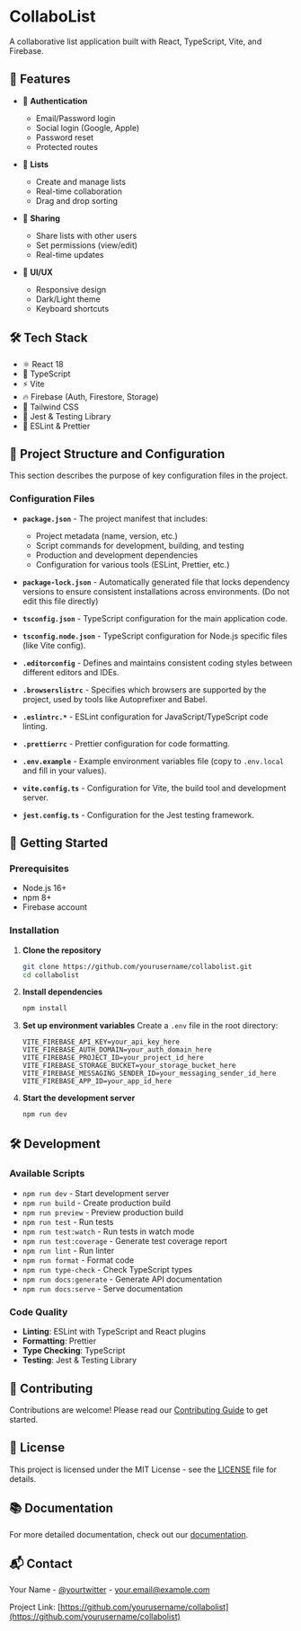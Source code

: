 # CollaboList

A collaborative list application built with React, TypeScript, Vite, and Firebase.

## 🚀 Features

- 🔐 **Authentication**
  - Email/Password login
  - Social login (Google, Apple)
  - Password reset
  - Protected routes

- 📝 **Lists**
  - Create and manage lists
  - Real-time collaboration
  - Drag and drop sorting

- 👥 **Sharing**
  - Share lists with other users
  - Set permissions (view/edit)
  - Real-time updates

- 🎨 **UI/UX**
  - Responsive design
  - Dark/Light theme
  - Keyboard shortcuts

## 🛠️ Tech Stack

- ⚛️ React 18
- 🔷 TypeScript
- ⚡ Vite
- 🔥 Firebase (Auth, Firestore, Storage)
- 🎨 Tailwind CSS
- 🧪 Jest & Testing Library
- 🚀 ESLint & Prettier

## 📁 Project Structure and Configuration

This section describes the purpose of key configuration files in the project.

### Configuration Files

- **`package.json`** - The project manifest that includes:
  - Project metadata (name, version, etc.)
  - Script commands for development, building, and testing
  - Production and development dependencies
  - Configuration for various tools (ESLint, Prettier, etc.)

- **`package-lock.json`** - Automatically generated file that locks dependency versions to ensure consistent installations across environments. (Do not edit this file directly)

- **`tsconfig.json`** - TypeScript configuration for the main application code.

- **`tsconfig.node.json`** - TypeScript configuration for Node.js specific files (like Vite config).

- **`.editorconfig`** - Defines and maintains consistent coding styles between different editors and IDEs.

- **`.browserslistrc`** - Specifies which browsers are supported by the project, used by tools like Autoprefixer and Babel.

- **`.eslintrc.*`** - ESLint configuration for JavaScript/TypeScript code linting.

- **`.prettierrc`** - Prettier configuration for code formatting.

- **`.env.example`** - Example environment variables file (copy to `.env.local` and fill in your values).

- **`vite.config.ts`** - Configuration for Vite, the build tool and development server.

- **`jest.config.ts`** - Configuration for the Jest testing framework.

## 🚀 Getting Started

### Prerequisites

- Node.js 16+
- npm 8+
- Firebase account

### Installation

1. **Clone the repository**
   ```bash
   git clone https://github.com/yourusername/collabolist.git
   cd collabolist
   ```

2. **Install dependencies**
   ```bash
   npm install
   ```

3. **Set up environment variables**
   Create a `.env` file in the root directory:
   ```env
   VITE_FIREBASE_API_KEY=your_api_key_here
   VITE_FIREBASE_AUTH_DOMAIN=your_auth_domain_here
   VITE_FIREBASE_PROJECT_ID=your_project_id_here
   VITE_FIREBASE_STORAGE_BUCKET=your_storage_bucket_here
   VITE_FIREBASE_MESSAGING_SENDER_ID=your_messaging_sender_id_here
   VITE_FIREBASE_APP_ID=your_app_id_here
   ```

4. **Start the development server**
   ```bash
   npm run dev
   ```

## 🛠 Development

### Available Scripts

- `npm run dev` - Start development server
- `npm run build` - Create production build
- `npm run preview` - Preview production build
- `npm run test` - Run tests
- `npm run test:watch` - Run tests in watch mode
- `npm run test:coverage` - Generate test coverage report
- `npm run lint` - Run linter
- `npm run format` - Format code
- `npm run type-check` - Check TypeScript types
- `npm run docs:generate` - Generate API documentation
- `npm run docs:serve` - Serve documentation

### Code Quality

- **Linting**: ESLint with TypeScript and React plugins
- **Formatting**: Prettier
- **Type Checking**: TypeScript
- **Testing**: Jest & Testing Library

## 🤝 Contributing

Contributions are welcome! Please read our [Contributing Guide](CONTRIBUTING.md) to get started.

## 📄 License

This project is licensed under the MIT License - see the [LICENSE](LICENSE) file for details.

## 📚 Documentation

For more detailed documentation, check out our [documentation](./docs/).

## 📬 Contact

Your Name - [@yourtwitter](https://twitter.com/yourtwitter) - your.email@example.com

Project Link: [https://github.com/yourusername/collabolist](https://github.com/yourusername/collabolist)
